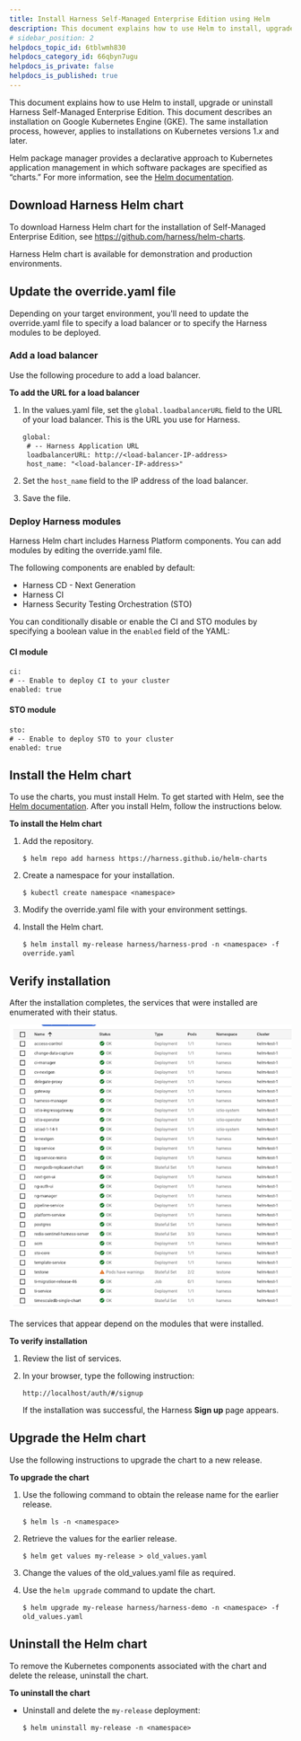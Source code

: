 ```yaml
---
title: Install Harness Self-Managed Enterprise Edition using Helm
description: This document explains how to use Helm to install, upgrade or uninstall Harness Self-Managed Enterprise Edition. This document describes an installation on Google Kubernetes Engine (GKE). The same in…
# sidebar_position: 2
helpdocs_topic_id: 6tblwmh830
helpdocs_category_id: 66qbyn7ugu
helpdocs_is_private: false
helpdocs_is_published: true
---
```


This document explains how to use Helm to install, upgrade or uninstall Harness Self-Managed Enterprise Edition. This document describes an installation on Google Kubernetes Engine (GKE). The same installation process, however, applies to installations on Kubernetes versions 1.*x* and later.

Helm package manager provides a declarative approach to Kubernetes application management in which software packages are specified as “charts.” For more information, see the [Helm documentation](https://helm.sh/docs/).

## Download Harness Helm chart

To download Harness Helm chart for the installation of Self-Managed Enterprise Edition, see <https://github.com/harness/helm-charts>.

Harness Helm chart is available for demonstration and production environments.

## Update the override.yaml file

Depending on your target environment, you'll need to update the override.yaml file to specify a load balancer or to specify the Harness modules to be deployed.

### Add a load balancer

Use the following procedure to add a load balancer.

**To add the URL for a load balancer**

1. In the values.yaml file, set the `global.loadbalancerURL` field to the URL of your load balancer. This is the URL you use for Harness.

   ```
   global:  
    # -- Harness Application URL  
    loadbalancerURL: http://<load-balancer-IP-address>  
    host_name: "<load-balancer-IP-address>"
   ```

2. Set the `host_name` field to the IP address of the load balancer.

3. Save the file.

### Deploy Harness modules

Harness Helm chart includes Harness Platform components. You can add modules by editing the override.yaml file.

The following components are enabled by default:

* Harness CD - Next Generation
* Harness CI
* Harness Security Testing Orchestration (STO)

You can conditionally disable or enable the CI and STO modules by specifying a boolean value in the `enabled` field of the YAML:

#### CI module

```
ci:
# -- Enable to deploy CI to your cluster
enabled: true
```

#### STO module

```
sto:
# -- Enable to deploy STO to your cluster
enabled: true
```

## Install the Helm chart

To use the charts, you must install Helm. To get started with Helm, see the [Helm documentation](https://helm.sh/docs/). After you install Helm, follow the instructions below.

**To install the Helm chart**

1. Add the repository.

   ``` 
   $ helm repo add harness https://harness.github.io/helm-charts
   ```

2. Create a namespace for your installation.  

   ```
   $ kubectl create namespace <namespace>
   ```

3. Modify the override.yaml file with your environment settings.

4. Install the Helm chart.  

   ```
   $ helm install my-release harness/harness-prod -n <namespace> -f override.yaml
   ```

## Verify installation

After the installation completes, the services that were installed are enumerated with their status.

![](./static/install-harness-self-managed-enterprise-edition-using-helm-ga-00.png)

The services that appear depend on the modules that were installed.

**To verify installation**

1. Review the list of services.
2. In your browser, type the following instruction: 

   ``` 
   http://localhost/auth/#/signup
   ```

   If the installation was successful, the Harness **Sign up** page appears.

## Upgrade the Helm chart

Use the following instructions to upgrade the chart to a new release. 

**To upgrade the chart**

1. Use the following command to obtain the release name for the earlier release. 

   ``` 
   $ helm ls -n <namespace>
   ```

2. Retrieve the values for the earlier release.  
   ```
   $ helm get values my-release > old_values.yaml
   ```

3. Change the values of the old\_values.yaml file as required.

4. Use the `helm upgrade` command to update the chart. 

   ```
   $ helm upgrade my-release harness/harness-demo -n <namespace> -f old_values.yaml
   ```

## Uninstall the Helm chart

To remove the Kubernetes components associated with the chart and delete the release, uninstall the chart.

**To uninstall the chart**

* Uninstall and delete the `my-release` deployment:

  ```  
  $ helm uninstall my-release -n <namespace>
  ```

